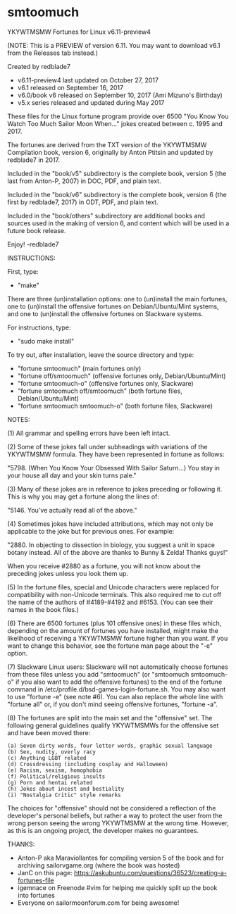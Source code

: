 # smtoomuch

YKYWTMSMW Fortunes for Linux v6.11-preview4

(NOTE: This is a PREVIEW of version 6.11. You may want to download v6.1 from the Releases tab instead.)

Created by redblade7

* v6.11-preview4 last updated on October 27, 2017
* v6.1 released on September 16, 2017
* v6.0/book v6 released on September 10, 2017 (Ami Mizuno's Birthday)
* v5.x series released and updated during May 2017

These files for the Linux fortune program provide over 6500 "You Know You Watch Too Much Sailor Moon When..." jokes created between c. 1995 and 2017. 

The fortunes are derived from the TXT version of the YKYWTMSMW Compilation book, version 6, originally by Anton Ptitsin and updated by redblade7 in 2017.

Included in the "book/v5" subdirectory is the complete book, version 5 (the last from Anton-P, 2007) in DOC, PDF, and plain text.

Included in the "book/v6" subdirectory is the complete book, version 6 (the first by redblade7, 2017) in ODT, PDF, and plain text.

Included in the "book/others" subdirectory are additional books and sources used in the making of version 6, and content which will be used in a future book release.

Enjoy! -redblade7

INSTRUCTIONS:

First, type:
* "make"

There are three (un)installation options: one to (un)install the main fortunes, one to (un)install the offensive fortunes on Debian/Ubuntu/Mint systems, and one to (un)install the offensive fortunes on Slackware systems.

For instructions, type:

* "sudo make install"

To try out, after installation, leave the source directory and type:

* "fortune smtoomuch" (main fortunes only)
* "fortune off/smtoomuch" (offensive fortunes only, Debian/Ubuntu/Mint)
* "fortune smtoomuch-o" (offensive fortunes only, Slackware)
* "fortune smtoomuch off/smtoomuch" (both fortune files, Debian/Ubuntu/Mint)
* "fortune smtoomuch smtoomuch-o" (both fortune files, Slackware)

NOTES:

(1) All grammar and spelling errors have been left intact.

(2) Some of these jokes fall under subheadings with variations of the YKYWTMSMW formula. They have been represented in fortune as follows: 

"5798.	(When You Know Your Obsessed With Sailor Saturn...) You stay in your house all day and your skin turns pale."

(3) Many of these jokes are in reference to jokes preceding or following it. This is why you may get a fortune along the lines of:

"5146.	You've actually read all of the above."

(4) Sometimes jokes have included attributions, which may not only be applicable to the joke but for previous ones. For example:

"2880.	In objecting to dissection in biology, you suggest a unit in space botany instead. All of the above are thanks to Bunny & Zelda! Thanks guys!"

When you receive #2880 as a fortune, you will not know about the preceding jokes unless you look them up.

(5) In the fortune files, special and Unicode characters were replaced for compatibility with non-Unicode terminals. This also required me to cut off the name of the authors of #4189-#4192 and #6153. (You can see their names in the book files.)

(6) There are 6500 fortunes (plus 101 offensive ones) in these files which, depending on the amount of fortunes you have installed, might make the likelihood of receiving a YKYWTMSMW fortune higher than you want. If you want to change this behavior, see the fortune man page about the "-e" option.

(7) Slackware Linux users: Slackware will not automatically choose fortunes from these files unless you add "smtoomuch" (or "smtoomuch smtoomuch-o" if you also want to add the offensive fortunes) to the end of the fortune command in /etc/profile.d/bsd-games-login-fortune.sh. You may also want to use "fortune -e" (see note #6). You can also replace the whole line with "fortune all" or, if you don't mind seeing offensive fortunes, "fortune -a".

(8) The fortunes are split into the main set and the "offensive" set. The following general guidelines qualify YKYWTMSMWs for the offensive set and have been moved there:

	(a) Seven dirty words, four letter words, graphic sexual language
	(b) Sex, nudity, overly racy
	(c) Anything LGBT related
	(d) Crossdressing (including cosplay and Halloween)
	(e) Racism, sexism, homophobia
	(f) Political/religious insults
	(g) Porn and hentai related
	(h) Jokes about incest and bestiality
	(i) "Nostalgia Critic" style remarks

The choices for "offensive" should not be considered a reflection of the developer's personal beliefs, but rather a way to protect the user from the wrong person seeing the wrong YKYWTMSMW at the wrong time. However, as this is an ongoing project, the developer makes no guarantees.

THANKS:

* Anton-P aka Maraviollantes for compiling version 5 of the book and for archiving sailorvgame.org (where the book was hosted)
* JanC on this page: https://askubuntu.com/questions/36523/creating-a-fortunes-file
* igemnace on Freenode #vim for helping me quickly split up the book into fortunes
* Everyone on sailormoonforum.com for being awesome!
